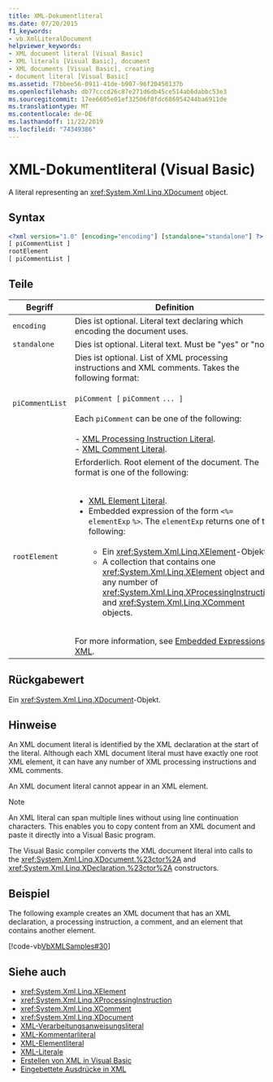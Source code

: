 ```yaml
---
title: XML-Dokumentliteral
ms.date: 07/20/2015
f1_keywords:
- vb.XmlLiteralDocument
helpviewer_keywords:
- XML document literal [Visual Basic]
- XML literals [Visual Basic], document
- XML documents [Visual Basic], creating
- document literal [Visual Basic]
ms.assetid: f7bbee56-0911-41de-b907-96f20450137b
ms.openlocfilehash: db77cccd26c87e271d6db45ce514ab6dabbc53e3
ms.sourcegitcommit: 17ee6605e01ef32506f8fdc686954244ba6911de
ms.translationtype: MT
ms.contentlocale: de-DE
ms.lasthandoff: 11/22/2019
ms.locfileid: "74349386"
---
```

# <a name="xml-document-literal-visual-basic"></a>XML-Dokumentliteral (Visual Basic)
A literal representing an <xref:System.Xml.Linq.XDocument> object.  
  
## <a name="syntax"></a>Syntax  
  
```xml  
<?xml version="1.0" [encoding="encoding"] [standalone="standalone"] ?>  
[ piCommentList ]  
rootElement  
[ piCommentList ]  
```  
  
## <a name="parts"></a>Teile  
  
|Begriff|Definition|  
|---|---|  
|`encoding`|Dies ist optional. Literal text declaring which encoding the document uses.|  
|`standalone`|Dies ist optional. Literal text. Must be "yes" or "no".|  
|`piCommentList`|Dies ist optional. List of XML processing instructions and XML comments. Takes the following format:<br /><br /> `piComment [` `piComment` `... ]`<br /><br /> Each `piComment` can be one of the following:<br /><br /> -   [XML Processing Instruction Literal](../../../visual-basic/language-reference/xml-literals/xml-processing-instruction-literal.md).<br />-   [XML Comment Literal](../../../visual-basic/language-reference/xml-literals/xml-comment-literal.md).|  
|`rootElement`|Erforderlich. Root element of the document. The format is one of the following:<br /><br /> <ul><li>[XML Element Literal](../../../visual-basic/language-reference/xml-literals/xml-element-literal.md).</li><li>Embedded expression of the form `<%=` `elementExp` `%>`. The `elementExp` returns one of the following:<br /><br /> <ul><li>Ein <xref:System.Xml.Linq.XElement>-Objekt.</li><li>A collection that contains one <xref:System.Xml.Linq.XElement> object and any number of <xref:System.Xml.Linq.XProcessingInstruction> and <xref:System.Xml.Linq.XComment> objects.</li></ul></li></ul><br /> For more information, see [Embedded Expressions in XML](../../../visual-basic/programming-guide/language-features/xml/embedded-expressions-in-xml.md).|  
  
## <a name="return-value"></a>Rückgabewert  
 Ein <xref:System.Xml.Linq.XDocument>-Objekt.  
  
## <a name="remarks"></a>Hinweise  
 An XML document literal is identified by the XML declaration at the start of the literal. Although each XML document literal must have exactly one root XML element, it can have any number of XML processing instructions and XML comments.  
  
 An XML document literal cannot appear in an XML element.  
  
> [!NOTE]
> An XML literal can span multiple lines without using line continuation characters. This enables you to copy content from an XML document and paste it directly into a Visual Basic program.  
  
 The Visual Basic compiler converts the XML document literal into calls to the <xref:System.Xml.Linq.XDocument.%23ctor%2A> and <xref:System.Xml.Linq.XDeclaration.%23ctor%2A> constructors.  
  
## <a name="example"></a>Beispiel  
 The following example creates an XML document that has an XML declaration, a processing instruction, a comment, and an element that contains another element.  
  
 [!code-vb[VbXMLSamples#30](~/samples/snippets/visualbasic/VS_Snippets_VBCSharp/VbXMLSamples/VB/XMLSamples13.vb#30)]  
  
## <a name="see-also"></a>Siehe auch

- <xref:System.Xml.Linq.XElement>
- <xref:System.Xml.Linq.XProcessingInstruction>
- <xref:System.Xml.Linq.XComment>
- <xref:System.Xml.Linq.XDocument>
- [XML-Verarbeitungsanweisungsliteral](../../../visual-basic/language-reference/xml-literals/xml-processing-instruction-literal.md)
- [XML-Kommentarliteral](../../../visual-basic/language-reference/xml-literals/xml-comment-literal.md)
- [XML-Elementliteral](../../../visual-basic/language-reference/xml-literals/xml-element-literal.md)
- [XML-Literale](../../../visual-basic/language-reference/xml-literals/index.md)
- [Erstellen von XML in Visual Basic](../../../visual-basic/programming-guide/language-features/xml/creating-xml.md)
- [Eingebettete Ausdrücke in XML](../../../visual-basic/programming-guide/language-features/xml/embedded-expressions-in-xml.md)
